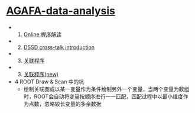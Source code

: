 # [AGAFA-data-analysis](https://github.com/zhihuanli/AGAFA-data-analysis)

  - 1. [Online 程序解读](jupyter/Program.ipynb)
  - 2. [DSSD cross-talk introduction](jupyter/Cross_talk.ipynb)
  - 3. [关联程序](correlation)
  - 3. [关联程序(new)](correlation_new)
  - 4 ROOT Draw & Scan 中的坑
    - 绘制关联图或以某一变量作为条件绘制另外一个变量，当两个变量为数组时，ROOT会自动将变量按顺序进行一一匹配，匹配过程中以最小维度作为点数，忽略较长变量的多余数据

